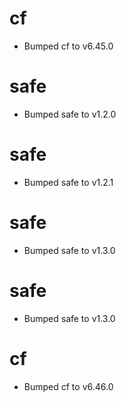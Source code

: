 
# cf

- Bumped cf to v6.45.0

# safe

- Bumped safe to v1.2.0

# safe

- Bumped safe to v1.2.1

# safe

- Bumped safe to v1.3.0

# safe

- Bumped safe to v1.3.0

# cf

- Bumped cf to v6.46.0
